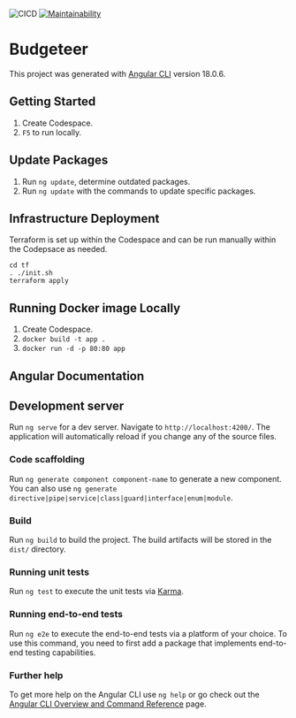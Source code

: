 ![CICD](https://github.com/dfar-io/budgeteer/actions/workflows/cicd.yml/badge.svg)
[![Maintainability](https://api.codeclimate.com/v1/badges/7847dcb19dec4ac4bb36/maintainability)](https://codeclimate.com/github/dfar-io/budgeteer-ui/maintainability)

# Budgeteer

This project was generated with [Angular CLI](https://github.com/angular/angular-cli) version 18.0.6.

## Getting Started

1. Create Codespace.
2. `F5` to run locally.

## Update Packages

1. Run `ng update`, determine outdated packages.
2. Run `ng update` with the commands to update specific packages.

## Infrastructure Deployment

Terraform is set up within the Codespace and can be run manually within the Codepsace as needed.

```
cd tf
. ./init.sh
terraform apply
```

## Running Docker image Locally

1. Create Codespace.
2. `docker build -t app .`
3. `docker run -d -p 80:80 app`

## Angular Documentation

## Development server

Run `ng serve` for a dev server. Navigate to `http://localhost:4200/`. The application will automatically reload if you change any of the source files.

### Code scaffolding

Run `ng generate component component-name` to generate a new component. You can also use `ng generate directive|pipe|service|class|guard|interface|enum|module`.

### Build

Run `ng build` to build the project. The build artifacts will be stored in the `dist/` directory.

### Running unit tests

Run `ng test` to execute the unit tests via [Karma](https://karma-runner.github.io).

### Running end-to-end tests

Run `ng e2e` to execute the end-to-end tests via a platform of your choice. To use this command, you need to first add a package that implements end-to-end testing capabilities.

### Further help

To get more help on the Angular CLI use `ng help` or go check out the [Angular CLI Overview and Command Reference](https://angular.dev/tools/cli) page.
